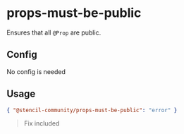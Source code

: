# props-must-be-public

Ensures that all `@Prop` are public.

## Config

No config is needed

## Usage

```json
{ "@stencil-community/props-must-be-public": "error" }
```

> Fix included

